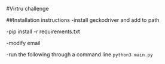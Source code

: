#Virtru challenge

##Installation instructions
-install geckodriver and add to path

-pip install -r requirements.txt

-modify email

-run the following through a command line
`python3 main.py`
